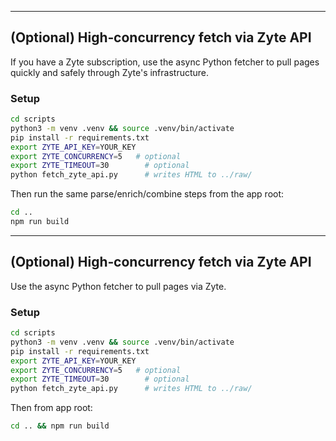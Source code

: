 
---

## (Optional) High‑concurrency fetch via Zyte API

If you have a Zyte subscription, use the async Python fetcher to pull pages quickly and safely through Zyte's infrastructure.

### Setup
```bash
cd scripts
python3 -m venv .venv && source .venv/bin/activate
pip install -r requirements.txt
export ZYTE_API_KEY=YOUR_KEY
export ZYTE_CONCURRENCY=5   # optional
export ZYTE_TIMEOUT=30        # optional
python fetch_zyte_api.py      # writes HTML to ../raw/
```

Then run the same parse/enrich/combine steps from the app root:
```bash
cd ..
npm run build
```

---

## (Optional) High‑concurrency fetch via Zyte API

Use the async Python fetcher to pull pages via Zyte.

### Setup
```bash
cd scripts
python3 -m venv .venv && source .venv/bin/activate
pip install -r requirements.txt
export ZYTE_API_KEY=YOUR_KEY
export ZYTE_CONCURRENCY=5   # optional
export ZYTE_TIMEOUT=30        # optional
python fetch_zyte_api.py      # writes HTML to ../raw/
```
Then from app root:
```bash
cd .. && npm run build
```
